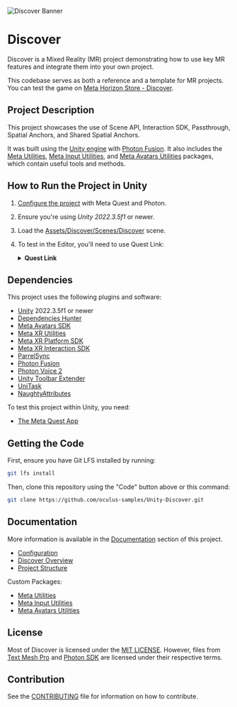 ![Discover Banner](./Documentation/Media/banner.png "Discover")

# Discover

Discover is a Mixed Reality (MR) project demonstrating how to use key MR features and integrate them into your own project.

This codebase serves as both a reference and a template for MR projects. You can test the game on [Meta Horizon Store - Discover](https://www.meta.com/experiences/discover/7041851792509764/).

## Project Description

This project showcases the use of Scene API, Interaction SDK, Passthrough, Spatial Anchors, and Shared Spatial Anchors.

It was built using the [Unity engine](https://unity.com/) with [Photon Fusion](https://doc.photonengine.com/fusion/current/fusion-intro). It also includes the [Meta Utilities](./Packages/com.meta.utilities/README.md), [Meta Input Utilities](./Packages/com.meta.utilities.input/README.md), and [Meta Avatars Utilities](./Packages/com.meta.utilities.avatars/README.md) packages, which contain useful tools and methods.

## How to Run the Project in Unity

1. [Configure the project](./Documentation/Configuration.md) with Meta Quest and Photon.
2. Ensure you're using *Unity 2022.3.5f1* or newer.
3. Load the [Assets/Discover/Scenes/Discover](./Assets/Discover/Scenes/Discover.unity) scene.
4. To test in the Editor, you'll need to use Quest Link:
    <details>
      <summary><b>Quest Link</b></summary>

    - Enable Quest Link:
        - Put on your headset, navigate to "Quick Settings", and select "Quest Link" (or "Quest Air Link" if using Air Link).
        - Select your desktop from the list, then select "Launch". This launches the Quest Link app, allowing you to control your desktop from your headset.
    - With the headset on, select "Desktop" from the control panel in front of you. You should see your desktop in VR.
    - Navigate to Unity and press "Play"; the application should launch on your headset automatically.
    </details>

## Dependencies

This project uses the following plugins and software:

- [Unity](https://unity.com/download) 2022.3.5f1 or newer
- [Dependencies Hunter](https://github.com/AlexeyPerov/Unity-Dependencies-Hunter.git#upm)
- [Meta Avatars SDK](https://developers.meta.com/horizon/downloads/package/meta-avatars-sdk/)
- [Meta XR Utilities](https://developers.meta.com/horizon/documentation/unity/unity-package-manager/)
- [Meta XR Platform SDK](https://developers.meta.com/horizon/documentation/unity/ps-platform-intro/)
- [Meta XR Interaction SDK](https://developers.meta.com/horizon/documentation/unity/unity-isdk-interaction-sdk-overview/)
- [ParrelSync](https://github.com/brogan89/ParrelSync)
- [Photon Fusion](https://doc.photonengine.com/fusion/current/getting-started/sdk-download)
- [Photon Voice 2](https://assetstore.unity.com/packages/tools/audio/photon-voice-2-130518)
- [Unity Toolbar Extender](https://github.com/marijnz/unity-toolbar-extender.git)
- [UniTask](https://github.com/Cysharp/UniTask)
- [NaughtyAttributes](https://github.com/dbrizov/NaughtyAttributes)

To test this project within Unity, you need:

- [The Meta Quest App](https://www.meta.com/quest/setup/)

## Getting the Code

First, ensure you have Git LFS installed by running:

```sh
git lfs install
```

Then, clone this repository using the "Code" button above or this command:

```sh
git clone https://github.com/oculus-samples/Unity-Discover.git
```

## Documentation

More information is available in the [Documentation](./Documentation) section of this project.

- [Configuration](./Documentation/Configuration.md)
- [Discover Overview](./Documentation/DiscoverOverview.md)
- [Project Structure](./Documentation/ProjectStructure.md)

Custom Packages:

- [Meta Utilities](./Packages/com.meta.utilities/README.md)
- [Meta Input Utilities](./Packages/com.meta.utilities.input/README.md)
- [Meta Avatars Utilities](./Packages/com.meta.utilities.avatars/README.md)

## License

Most of Discover is licensed under the [MIT LICENSE](./LICENSE). However, files from [Text Mesh Pro](https://unity.com/legal/licenses/unity-companion-license) and [Photon SDK](./Assets/Photon/LICENSE) are licensed under their respective terms.

## Contribution

See the [CONTRIBUTING](./CONTRIBUTING.md) file for information on how to contribute.

